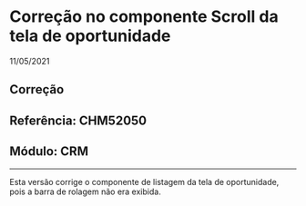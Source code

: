 # Correção no componente Scroll da tela de oportunidade
11/05/2021
## Correção
## Referência: CHM52050
## Módulo: CRM
***

Esta versão corrige o componente de listagem da tela de oportunidade, pois a barra de rolagem não era exibida.